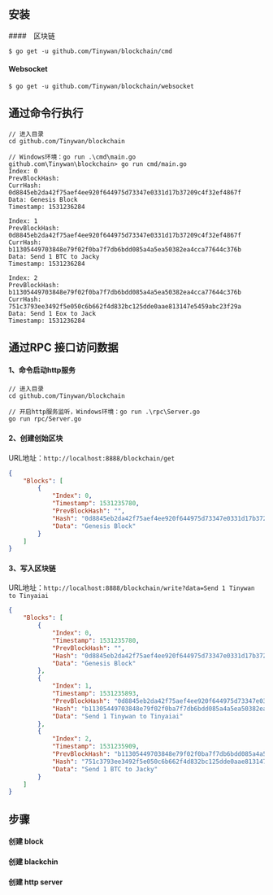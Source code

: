 ## 安装

####　区块链

```golang
$ go get -u github.com/Tinywan/blockchain/cmd
```

#### Websocket

```golang
$ go get -u github.com/Tinywan/blockchain/websocket
```

## 通过命令行执行

```golang
// 进入目录
cd github.com/Tinywan/blockchain

// Windows环境：go run .\cmd\main.go
github.com\Tinywan\blockchain> go run cmd/main.go
Index: 0
PrevBlockHash:
CurrHash: 0d8845eb2da42f75aef4ee920f644975d73347e0331d17b37209c4f32ef4867f
Data: Genesis Block
Timestamp: 1531236284

Index: 1
PrevBlockHash: 0d8845eb2da42f75aef4ee920f644975d73347e0331d17b37209c4f32ef4867f
CurrHash: b11305449703848e79f02f0ba7f7db6bdd085a4a5ea50382ea4cca77644c376b
Data: Send 1 BTC to Jacky
Timestamp: 1531236284

Index: 2
PrevBlockHash: b11305449703848e79f02f0ba7f7db6bdd085a4a5ea50382ea4cca77644c376b
CurrHash: 751c3793ee3492f5e050c6b662f4d832bc125dde0aae813147e5459abc23f29a
Data: Send 1 Eox to Jack
Timestamp: 1531236284

```

## 通过RPC 接口访问数据

#### 1、命令启动http服务 
```
// 进入目录
cd github.com/Tinywan/blockchain

// 开启http服务监听，Windows环境：go run .\rpc\Server.go 
go run rpc/Server.go
```

#### 2、创建创始区块 

URL地址：`http://localhost:8888/blockchain/get`

```json
{
    "Blocks": [
        {
            "Index": 0,
            "Timestamp": 1531235780,
            "PrevBlockHash": "",
            "Hash": "0d8845eb2da42f75aef4ee920f644975d73347e0331d17b37209c4f32ef4867f",
            "Data": "Genesis Block"
        }
    ]
}
```

#### 3、写入区块链

URL地址：`http://localhost:8888/blockchain/write?data=Send 1 Tinywan to Tinyaiai`

```json
{
    "Blocks": [
        {
            "Index": 0,
            "Timestamp": 1531235780,
            "PrevBlockHash": "",
            "Hash": "0d8845eb2da42f75aef4ee920f644975d73347e0331d17b37209c4f32ef4867f",
            "Data": "Genesis Block"
        },
        {
            "Index": 1,
            "Timestamp": 1531235893,
            "PrevBlockHash": "0d8845eb2da42f75aef4ee920f644975d73347e0331d17b37209c4f32ef4867f",
            "Hash": "b11305449703848e79f02f0ba7f7db6bdd085a4a5ea50382ea4cca77644c376b",
            "Data": "Send 1 Tinywan to Tinyaiai"
        },
        {
            "Index": 2,
            "Timestamp": 1531235909,
            "PrevBlockHash": "b11305449703848e79f02f0ba7f7db6bdd085a4a5ea50382ea4cca77644c376b",
            "Hash": "751c3793ee3492f5e050c6b662f4d832bc125dde0aae813147e5459abc23f29a",
            "Data": "Send 1 BTC to Jacky"
        }
    ]
}
```

## 步骤
#### 创建 block
#### 创建 blackchin
#### 创建 http server 
